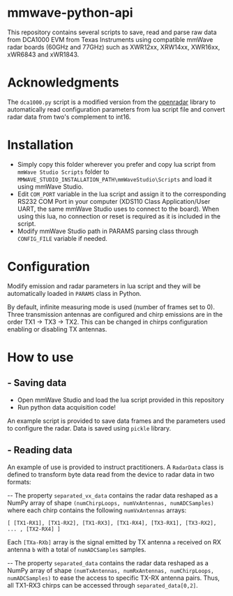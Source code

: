 # mmwave-python-api

This repository contains several scripts to save, read and parse raw data from DCA1000 EVM from Texas Instruments using compatible mmWave radar boards (60GHz and 77GHz) such as XWR12xx, XRW14xx, XWR16xx, xWR6843 and xWR1843.

# Acknowledgments

The `dca1000.py` script is a modified version from the [openradar](https://github.com/PreSenseRadar/OpenRadar) library to automatically read configuration parameters from lua script file and convert radar data from two's complement to int16.

# Installation

- Simply copy this folder wherever you prefer and copy lua script from `mmWave Studio Scripts` folder to `MMWAVE_STUDIO_INSTALLATION_PATH\mmWaveStudio\Scripts` and load it using mmWave Studio.
- Edit `COM_PORT` variable in the lua script and assign it to the corresponding RS232 COM Port in your computer (XDS110 Class Application/User UART, the same mmWave Studio uses to connect to the board). When using this lua, no connection or reset is required as it is included in the script.
- Modify mmWave Studio path in PARAMS parsing class through `CONFIG_FILE` variable if needed.

# Configuration

Modify emission and radar parameters in lua script and they will be automatically loaded in `PARAMS` class in Python.

By default, infinite measuring mode is used (number of frames set to 0). Three transmission antennas are configured and chirp emissions are in the order TX1 -> TX3 -> TX2. This can be changed in chirps configuration enabling or disabling TX antennas.

# How to use

## - Saving data

- Open mmWave Studio and load the lua script provided in this repository
- Run python data acquisition code!

An example script is provided to save data frames and the parameters used to configure the radar. Data is saved using `pickle` library.

## - Reading data

An example of use is provided to instruct practitioners. A `RadarData` class is defined to transform byte data read from the device to radar data in two formats:

-- The property `separated_vx_data` contains the radar data reshaped as a NumPy array of shape `(numChirpLoops, numVxAntennas, numADCSamples)` where each chirp contains the following `numVxAntennas` arrays:

```
[ [TX1-RX1], [TX1-RX2], [TX1-RX3], [TX1-RX4], [TX3-RX1], [TX3-RX2], ... , [TX2-RX4] ]
```

Each `[TXa-RXb]` array is the signal emitted by TX antenna `a` received on RX antenna `b` with a total of `numADCSamples` samples.

-- The property `separated_data` contains the radar data reshaped as a NumPy array of shape `(numTxAntennas, numRxAntennas, numChirpLoops, numADCSamples)` to ease the access to specific TX-RX antenna pairs. Thus, all TX1-RX3 chirps can be accessed through `separated_data[0,2]`.
